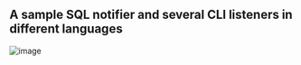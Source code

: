 ## A sample SQL notifier and several CLI listeners in different languages
![image](https://github.com/user-attachments/assets/92fa7861-44c0-4c00-844d-cf3a9a52629e)
